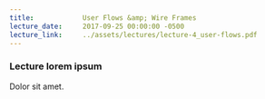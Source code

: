 ```yaml
---
title:            User Flows &amp; Wire Frames
lecture_date:     2017-09-25 00:00:00 -0500
lecture_link:     ../assets/lectures/lecture-4_user-flows.pdf
---
```

### Lecture lorem ipsum

Dolor sit amet.
